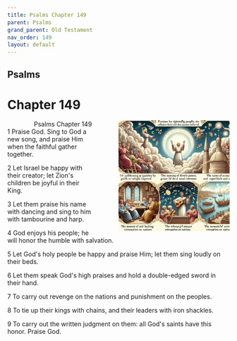 ```yaml
---
title: Psalms Chapter 149
parent: Psalms
grand_parent: Old Testament
nav_order: 149
layout: default
---
```


## Psalms

# Chapter 149

<div style="clear: both; text-align: right;">
    <img src="/assets/Image/Psalms/500/149.jpg" alt="Psalms Chapter 149" class="chapter-image" style="max-width: 50%; height: auto; float: right; margin: 0 0 10px 10px; padding-left: 10%;">
    <figcaption style="font-size: 14px;">Psalms Chapter 149</figcaption>
</div>
1 Praise God. Sing to God a new song, and praise Him when the faithful gather together.

2 Let Israel be happy with their creator; let Zion's children be joyful in their King.

3 Let them praise his name with dancing and sing to him with tambourine and harp.

4 God enjoys his people; he will honor the humble with salvation.

5 Let God's holy people be happy and praise Him; let them sing loudly on their beds.

6 Let them speak God's high praises and hold a double-edged sword in their hand.

7 To carry out revenge on the nations and punishment on the peoples.

8 To tie up their kings with chains, and their leaders with iron shackles.

9 To carry out the written judgment on them: all God's saints have this honor. Praise God.


